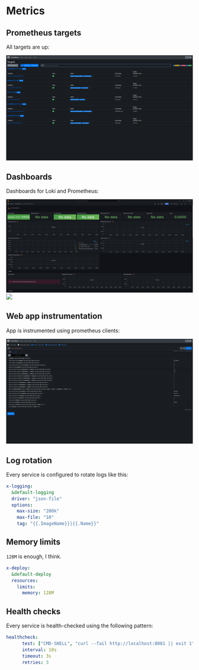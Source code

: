 # Metrics

## Prometheus targets

All targets are up:

![](assets/prometheus_targets.png)

## Dashboards

Dashboards for Loki and Prometheus:

![](assets/dashboard_loki.png) ![](assets/dashboard_grafana.png)

## Web app instrumentation

App is instrumented using prometheus clients:

![](assets/app_python_graph.png)

## Log rotation

Every service is configured to rotate logs like this:

```yaml
x-logging:
  &default-logging
  driver: "json-file"
  options:
    max-size: "200k"
    max-file: "10"
    tag: "{{.ImageName}}|{{.Name}}"
```

## Memory limits

`128M` is enough, I think.

```yaml
x-deploy:
  &default-deploy
  resources:
    limits:
      memory: 128M
```

## Health checks

Every service is health-checked using the following pattern:

```yaml
healthcheck:
      test: ["CMD-SHELL", "curl --fail http://localhost:8081 || exit 1"]
      interval: 10s
      timeout: 3s
      retries: 3
```
